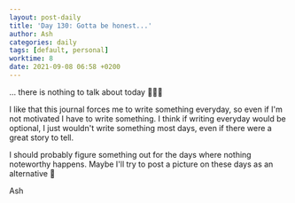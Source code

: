 ```yaml
---
layout: post-daily
title: 'Day 130: Gotta be honest...'
author: Ash
categories: daily
tags: [default, personal]
worktime: 8
date: 2021-09-08 06:58 +0200
---
```

... there is nothing to talk about today 🤷🏽‍♀️

I like that this journal forces me to write something everyday, so even if I'm not motivated I have to write something. I think if writing everyday would be optional, I just wouldn't write something most days, even if there were a great story to tell.

I should probably figure something out for the days where nothing noteworthy happens. Maybe I'll try to post a picture on these days as an alternative 🤔

Ash
